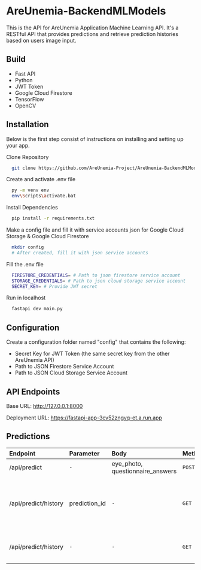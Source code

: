 # AreUnemia-BackendMLModels
This is the API for AreUnemia Application Machine Learning API. It's a RESTful API that provides predictions and retrieve prediction histories based on users image input.

## Build
- Fast API
- Python
- JWT Token
- Google Cloud Firestore
- TensorFlow
- OpenCV

## Installation

Below is the first step consist of instructions on installing and setting up your app.

Clone Repository
```bash
  git clone https://github.com/AreUnemia-Project/AreUnemia-BackendMLModels.git
```

Create and activate .env file
```bash
  py -m venv env
  env\Scripts\activate.bat
```

Install Dependencies
```bash
  pip install -r requirements.txt
```

Make a config file and fill it with service accounts json for Google Cloud Storage & Google Cloud Firestore
```bash
  mkdir config
  # After created, fill it with json service accounts
```

Fill the .env file
```bash
  FIRESTORE_CREDENTIALS= # Path to json firestore service account
  STORAGE_CREDENTIALS= # Path to json cloud storage service account
  SECRET_KEY= # Provide JWT secret
```

Run in localhost
```bash
  fastapi dev main.py
```

## Configuration
Create a configuration folder named "config" that contains the following:

- Secret Key for JWT Token (the same secret key from the other AreUnemia API)
- Path to JSON Firestore Service Account
- Path to JSON Cloud Storage Service Account

## API Endpoints
Base URL: http://127.0.0.1:8000

Deployment URL: https://fastapi-app-3cv52zngvq-et.a.run.app

## Predictions
| Endpoint | Parameter | Body | Method    | Description                |
| :--------|:-------- | :------- |:------- | :------------------------- |
| /api/predict |`-`| eye_photo, questionnaire_answers| `POST` | Submit Prediction |
| /api/predict/history | prediction_id |`-`| `GET` | Retrieve Users' Prediction History from Prediction ID |
| /api/predict/history |`-`|`-`| `GET` | Retrieve Users' All Prediction Histories |